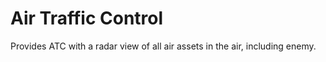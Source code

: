 # Air Traffic Control

Provides ATC with a radar view of all air assets in the air, including enemy.
